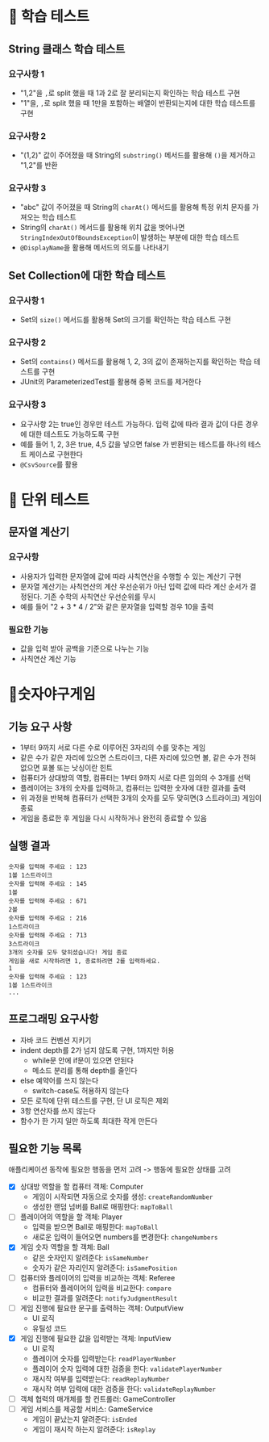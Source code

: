 # 📌 학습 테스트
## String 클래스 학습 테스트
### 요구사항 1
- "1,2"을 `,`로 split 했을 때 1과 2로 잘 분리되는지 확인하는 학습 테스트 구현
- "1"을, `,`로 split 했을 때 1만을 포함하는 배열이 반환되는지에 대한 학습 테스트를 구현

### 요구사항 2
- "(1,2)" 값이 주어졌을 때 String의 `substring()` 메서드를 활용해 `()`을 제거하고 "1,2"를 반환

### 요구사항 3
- "abc" 값이 주어졌을 때 String의 `charAt()` 메서드를 활용해 특정 위치 문자를 가져오는 학습 테스트
- String의 `charAt()` 메서드를 활용해 위치 값을 벗어나면 `StringIndexOutOfBoundsException`이 발생하는 부분에 대한 학습 테스트
- `@DisplayName`을 활용해 메서드의 의도를 나타내기

## Set Collection에 대한 학습 테스트
### 요구사항 1
- Set의 `size()` 메서드를 활용해 Set의 크기를 확인하는 학습 테스트 구현

### 요구사항 2
- Set의 `contains()` 메서드를 활용해 1, 2, 3의 값이 존재하는지를 확인하는 학습 테스트를 구현
- JUnit의 ParameterizedTest를 활용해 중복 코드를 제거한다

### 요구사항 3
- 요구사항 2는 true인 경우만 테스트 가능하다. 입력 값에 따라 결과 값이 다른 경우에 대한 테스트도 가능하도록 구현
- 예를 들어 1, 2, 3은 true, 4,5 값을 넣으면 false 가 반환되는 테스트를 하나의 테스트 케이스로 구현한다
- `@CsvSource`를 활용

# 📌 단위 테스트
## 문자열 계산기
### 요구사항
- 사용자가 입력한 문자열에 값에 따라 사칙연산을 수행할 수 있는 계산기 구현
- 문자열 계산기는 사칙연산의 계산 우선순위가 아닌 입력 값에 따라 계산 순서가 결정된다. 기존 수학의 사칙연산 우선순위를 무시
- 예를 들어 "2 + 3 * 4 / 2"와 같은 문자열을 입력할 경우 10을 출력
### 필요한 기능
- 값을 입력 받아 공백을 기준으로 나누는 기능
- 사칙연산 계산 기능

# 📌숫자야구게임
## 기능 요구 사항
- 1부터 9까지 서로 다른 수로 이루어진 3자리의 수를 맞추는 게임
- 같은 수가 같은 자리에 있으면 스트라이크, 다른 자리에 있으면 볼, 같은 수가 전혀 없으면 포볼 또는 낫싱이란 힌트
- 컴퓨터가 상대방의 역할, 컴퓨터는 1부터 9까지 서로 다른 임의의 수 3개를 선택
- 플레이어는 3개의 숫자를 입력하고, 컴퓨터는 입력한 숫자에 대한 결과를 출력
- 위 과정을 반복해 컴퓨터가 선택한 3개의 숫자를 모두 맞히면(3 스트라이크) 게임이 종료
- 게임을 종료한 후 게임을 다시 시작하거나 완전히 종료할 수 있음
## 실행 결과
```text
숫자를 입력해 주세요 : 123
1볼 1스트라이크
숫자를 입력해 주세요 : 145
1볼
숫자를 입력해 주세요 : 671
2볼
숫자를 입력해 주세요 : 216
1스트라이크
숫자를 입력해 주세요 : 713
3스트라이크
3개의 숫자를 모두 맞히셨습니다! 게임 종료
게임을 새로 시작하려면 1, 종료하려면 2를 입력하세요.
1
숫자를 입력해 주세요 : 123
1볼 1스트라이크
...
```
## 프로그래밍 요구사항
- 자바 코드 컨벤션 지키기
- indent depth를 2가 넘지 않도록 구현, 1까지만 허용
  - while문 안에 if문이 있으면 안된다
  - 메소드 분리를 통해 depth를 줄인다
- else 예약어를 쓰지 않는다
  - switch-case도 허용하지 않는다
- 모든 로직에 단위 테스트를 구현, 단 UI 로직은 제외
- 3항 연산자를 쓰지 않는다
- 함수가 한 가지 일만 하도록 최대한 작게 만든다
## 필요한 기능 목록
애플리케이션 동작에 필요한 행동을 먼저 고려 -> 행동에 필요한 상태를 고려
- [x] 상대방 역할을 할 컴퓨터 객체: Computer
  - 게임이 시작되면 자동으로 숫자를 생성: `createRandomNumber`
  - 생성한 랜덤 넘버를 Ball로 매핑한다: `mapToBall`
- [ ] 플레이어의 역할을 할 객체: Player
  - 입력을 받으면 Ball로 매핑한다: `mapToBall`
  - 새로운 입력이 들어오면 numbers를 변경한다: `changeNumbers`
- [x] 게임 숫자 역할을 할 객체: Ball
  - 같은 숫자인지 알려준다: `isSameNumber`
  - 숫자가 같은 자리인지 알려준다: `isSamePosition`  
- [ ] 컴퓨터와 플레이어의 입력을 비교하는 객체: Referee
  - 컴퓨터와 플레이어의 입력을 비교한다: `compare`
  - 비교한 결과를 알려준다: `notifyJudgmentResult`
- [ ] 게임 진행에 필요한 문구를 출력하는 객체: OutputView
  - UI 로직
  - 유틸성 코드
- [x] 게임 진행에 필요한 값을 입력받는 객체: InputView
  - UI 로직
  - 플레이어 숫자를 입력받는다: `readPlayerNumber`
  - 플레이어 숫자 입력에 대한 검증을 한다: `validatePlayerNumber`
  - 재시작 여부를 입력받는다: `readReplayNumber`
  - 재시작 여부 입력에 대한 검증을 한다: `validateReplayNumber`
- [ ] 객체 협력의 매개체를 할 컨트롤러: GameController
- [ ] 게임 서비스를 제공할 서비스: GameService
  - 게임이 끝났는지 알려준다: `isEnded`
  - 게임이 재시작 하는지 알려준다: `isReplay`
